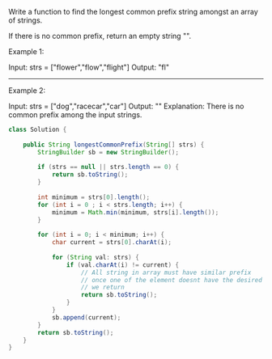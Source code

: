 
Write a function to find the longest common prefix string amongst an array of strings.

If there is no common prefix, return an empty string "".

Example 1:

Input: strs = ["flower","flow","flight"]
Output: "fl"

---

Example 2:

Input: strs = ["dog","racecar","car"]
Output: ""
Explanation: There is no common prefix among the input strings.
 

```java
class Solution {
    
    public String longestCommonPrefix(String[] strs) {
        StringBuilder sb = new StringBuilder();
        
        if (strs == null || strs.length == 0) {
            return sb.toString();
        }
        
        int minimum = strs[0].length();
        for (int i = 0 ; i < strs.length; i++) {
            minimum = Math.min(minimum, strs[i].length());
        }
        
        for (int i = 0; i < minimum; i++) {
            char current = strs[0].charAt(i);
            
            for (String val: strs) {
                if (val.charAt(i) != current) {
                    // All string in array must have similar prefix
                    // once one of the element doesnt have the desired prefix, 
                    // we return 
                    return sb.toString();
                }
            }
            sb.append(current);
        }
        return sb.toString();
    }
}
```
